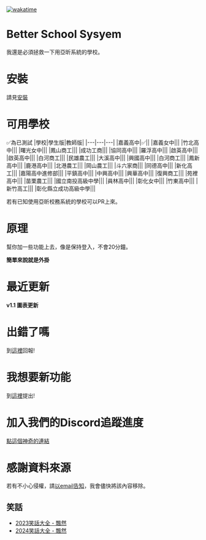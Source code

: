 [![wakatime](https://wakatime.com/badge/github/KnowScratcher/Better-CYSH-System.svg)](https://wakatime.com/badge/github/KnowScratcher/Better-CYSH-System)
# Better School Sysyem
我還是必須拯救一下用亞昕系統的學校。

# 安裝
請見[安裝](https://github.com/KnowScratcher/Better-CYSH-System/wiki/%E5%AE%89%E8%A3%9D)

# 可用學校
✅為已測試
|學校|學生版|教師版|
|---|---|---|
|嘉義高中|✅||
|嘉義女中|||
|竹北高中|||
|曙光女中|||
|鳳山商工|||
|成功工商|||
|協同高中|||
|羅浮高中|||
|啟英高中|||
|啟英高中|||
|白河商工|||
|民雄農工|||
|大溪高中|||
|興國高中|||
|白河商工|||
|鳳新高中|||
|鹿港高中|||
|北港農工|||
|岡山農工|||
|斗六家商|||
|同德高中|||
|新化高工|||
|嘉陽高中進修部|||
|平鎮高中|||
|中興高中|||
|興華高中|||
|復興商工|||
|苑裡高中|||
|苗栗農工|||
|國立南投高級中學|||
|員林高中|||
|彰化女中|||
|竹東高中|||
|新竹高工|||
|彰化縣立成功高級中學|||

若有已知使用亞昕校務系統的學校可以PR上來。

# 原理
幫你加一些功能上去，像是保持登入，不會20分鐘。

**簡單來說就是外掛**

# 最近更新
**v1.1 圖表更新**

# 出錯了嗎
到[這裡](https://github.com/KnowScratcher/Better-School-System/issues/new?assignees=&labels=bug&projects=&template=bug.yml)回報!

# 我想要新功能
到[這裡](https://github.com/KnowScratcher/Better-School-System/issues/new?assignees=&labels=enhancement&projects=&template=request.yml)提出!

# 加入我們的Discord追蹤進度
[點這個神奇的連結](https://discord.gg/gbHQWKqGde)

# 感謝資料來源
若有不小心侵權，請[以email告知](mailto:yianlee2008@gmail.com)，我會儘快將該內容移除。
## 笑話
- [2023笑話大全 - 飄然](https://floatintheair.pixnet.net/blog/post/114189178)
- [2024笑話大全 - 飄然](https://floatintheair.pixnet.net/blog/post/67784866)
